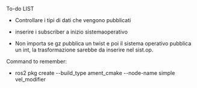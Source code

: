 To-do LIST

- Controllare i tipi di dati che vengono pubblicati
- inserire i subscriber a inizio sistemaoperativo

- Non importa se gz pubblica un twist e poi il sistema operativo pubblica un int, la trasformazione sarebbe da inserire nel sist.op.






Command to remember:
- ros2 pkg create --build_type ament_cmake --node-name simple vel_modifier